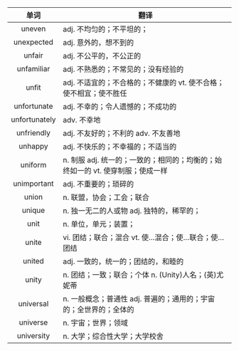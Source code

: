 |单词|翻译  |
|:--:|--| 
|	uneven  		|		adj. 不均匀的；不平坦的；	|		
|	unexpected  		|		adj. 意外的，想不到的	|		
|	unfair  		|		adj. 不公平的，不公正的	|		
|	unfamiliar  		|		adj. 不熟悉的；不常见的；没有经验的	|		
|	unfit  		|		adj. 不适宜的；不合格的；不健康的 vt. 使不合格；使不相宜；使不胜任	|		
|	unfortunate  		|		adj. 不幸的；令人遗憾的；不成功的	|		
|	unfortunately  		|		adv. 不幸地	|		
|	unfriendly  		|		adj. 不友好的；不利的 adv. 不友善地	|		
|	unhappy  		|		adj. 不快乐的；不幸福的；不适当的	|		
|	uniform  		|		n. 制服 adj. 统一的；一致的；相同的；均衡的；始终如一的 vt. 使穿制服；使成一样	|		
|	unimportant  		|		adj. 不重要的；琐碎的	|		
|	union  		|		n. 联盟，协会；工会；联合	|		
|	unique  		|		n. 独一无二的人或物 adj. 独特的，稀罕的；	|		
|	unit  		|		n. 单位，单元；装置；	|		
|	unite  		|		vi. 团结；联合；混合 vt. 使…混合；使…联合；使…团结	|		
|	united  		|		adj. 一致的，统一的；团结的，和睦的	|		
|	unity  		|		n. 团结；一致；联合；个体 n. (Unity)人名；(英)尤妮蒂	|		
|	universal  		|		n. 一般概念；普通性 adj. 普遍的；通用的；宇宙的；全世界的；全体的	|		
|	universe  		|		n. 宇宙；世界；领域	|		
|	university  		|		n. 大学；综合性大学；大学校舍	|		
